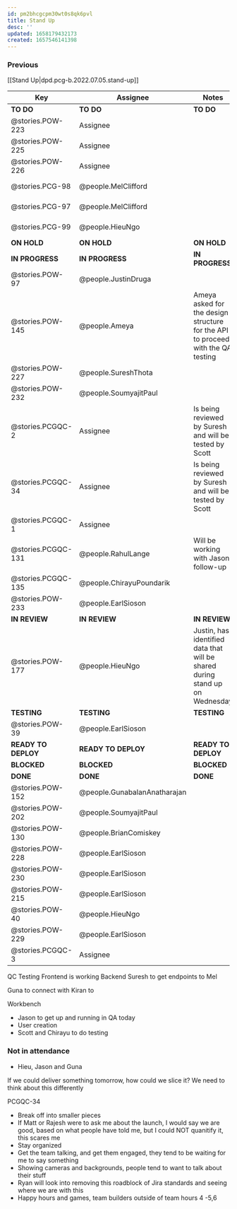 ```yaml
---
id: pm2bhcgcpm30wt0s8qk6pvl
title: Stand Up
desc: ''
updated: 1658179432173
created: 1657546141398
---
```


### Previous

[[Stand Up|dpd.pcg-b.2022.07.05.stand-up]]

| Key                 | Assignee                     | Notes                                                                           | Components            |
| ------------------- | ---------------------------- | ------------------------------------------------------------------------------- | --------------------- |
| **TO DO**           | **TO DO**                    | **TO DO**                                                                       | **TO DO**             |
| @stories.POW-223    | Assignee                     |                                                                                 | Testing; UI Front End |
| @stories.POW-225    | Assignee                     |                                                                                 | Testing; UI Front End |
| @stories.POW-226    | Assignee                     |                                                                                 | Testing; UI Front End |
| @stories.PCG-98     | @people.MelClifford          |                                                                                 | Testing; UI Front End |
| @stories.PCG-97     | @people.MelClifford          |                                                                                 | Testing; UI Front End |
| @stories.PCG-99     | @people.HieuNgo              |                                                                                 | Testing; UI Front End |
| **ON HOLD**         | **ON HOLD**                  | **ON HOLD**                                                                     | **ON HOLD**           |
| **IN PROGRESS**     | **IN PROGRESS**              | **IN PROGRESS**                                                                 | **IN PROGRESS**       |
| @stories.POW-97     | @people.JustinDruga          |                                                                                 |                       |
| @stories.POW-145    | @people.Ameya                | Ameya asked for the design structure for the API to proceed with the QA testing | Microservices and API |
| @stories.POW-227    | @people.SureshThota          |                                                                                 | Testing; UI Front End |
| @stories.POW-232    | @people.SoumyajitPaul       |                                                                                 | Testing; UI Front End |
| @stories.PCGQC-2    | Assignee                     | Is being reviewed by Suresh and will be tested by Scott                         |                       |
| @stories.PCGQC-34   | Assignee                     | Is being reviewed by Suresh and will be tested by Scott                         | Microservices and API |
| @stories.PCGQC-1    | Assignee                     |                                                                                 |                       |
| @stories.PCGQC-131  | @people.RahulLange           | Will be working with Jason, follow-up                                           |                       |
| @stories.PCGQC-135  | @people.ChirayuPoundarik     |                                                                                 | Testing; UI Front End |
| @stories.POW-233    | @people.EarlSioson           |                                                                                 |                       |
| **IN REVIEW**       | **IN REVIEW**                | **IN REVIEW**                                                                   | **ON HOLD**           |
| @stories.POW-177    | @people.HieuNgo              | Justin, has identified data that will be shared during stand up on Wednesday    |                       |
| **TESTING**         | **TESTING**                  | **TESTING**                                                                     | **BLOCKED**           |
| @stories.POW-39     | @people.EarlSioson           |                                                                                 | Testing; UI Front End |
| **READY TO DEPLOY** | **READY TO DEPLOY**          | **READY TO DEPLOY**                                                             | **BLOCKED**           |
| **BLOCKED**         | **BLOCKED**                  | **BLOCKED**                                                                     | **BLOCKED**           |
| **DONE**            | **DONE**                     | **DONE**                                                                        | **DONE**              |
| @stories.POW-152    | @people.GunabalanAnatharajan |                                                                                 |                       |
| @stories.POW-202    | @people.SoumyajitPaul       |                                                                                 | Integration           |
| @stories.POW-130    | @people.BrianComiskey        |                                                                                 | Testing; UI Front End |
| @stories.POW-228    | @people.EarlSioson           |                                                                                 | Testing; UI Front End |
| @stories.POW-230    | @people.EarlSioson           |                                                                                 | Microservices and API |
| @stories.POW-215    | @people.EarlSioson           |                                                                                 |                       |
| @stories.POW-40     | @people.HieuNgo              |                                                                                 |                       |
| @stories.POW-229    | @people.EarlSioson           |                                                                                 |                       |
| @stories.PCGQC-3    | Assignee                     |                                                                                 |                       |

QC Testing
Frontend  is working
Backend
Suresh to get endpoints to Mel

Guna to connect with Kiran to  

Workbench

- Jason to get up and running in QA today
- User creation
- Scott and Chirayu to do testing  

### Not in attendance

- Hieu, Jason and Guna

If we could deliver something tomorrow,
 how could we slice it?  We need to think about this differently  

 PCGQC-34

- Break off into smaller pieces  
- If Matt or Rajesh were to ask me about the launch, I would say we are good, based on what people have told me, but I could NOT quanitify it, this scares me
- Stay organized
- Get the team talking, and get them engaged, they tend to be waiting for me to say something
- Showing cameras and backgrounds, people tend to want to talk about their stuff
- Ryan will look into removing this roadblock of Jira standards and seeing where we are with this
- Happy hours and games, team builders outside of team hours 4 -5,6

